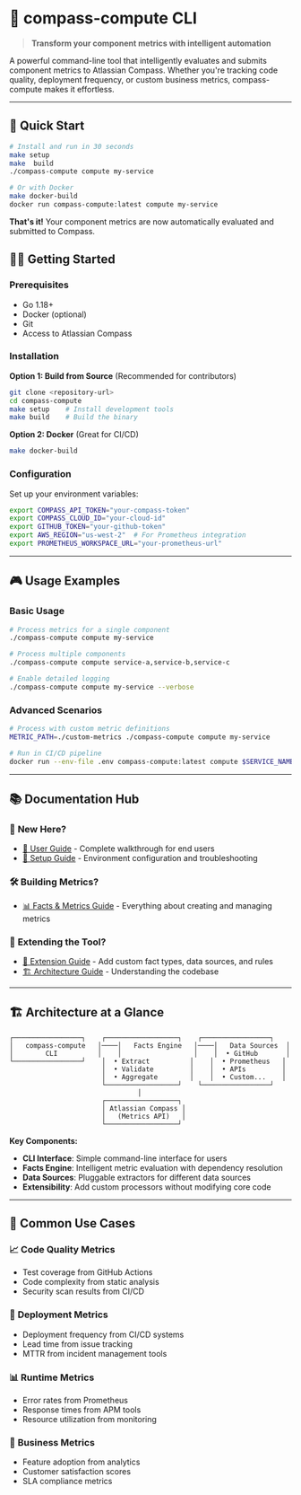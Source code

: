 # 🧭 compass-compute CLI

> **Transform your component metrics with intelligent automation**

A powerful command-line tool that intelligently evaluates and submits component metrics to Atlassian Compass. Whether you're tracking code quality, deployment frequency, or custom business metrics, compass-compute makes it effortless.

---

## 🚀 Quick Start

```bash
# Install and run in 30 seconds
make setup
make  build
./compass-compute compute my-service

# Or with Docker
make docker-build
docker run compass-compute:latest compute my-service
```

**That's it!** Your component metrics are now automatically evaluated and submitted to Compass.

## 🏃‍♂️ Getting Started

### Prerequisites
- Go 1.18+
- Docker (optional)
- Git
- Access to Atlassian Compass

### Installation

**Option 1: Build from Source** (Recommended for contributors)
```bash
git clone <repository-url>
cd compass-compute
make setup    # Install development tools
make build    # Build the binary
```

**Option 2: Docker** (Great for CI/CD)
```bash
make docker-build
```

### Configuration

Set up your environment variables:
```bash
export COMPASS_API_TOKEN="your-compass-token"
export COMPASS_CLOUD_ID="your-cloud-id"
export GITHUB_TOKEN="your-github-token"
export AWS_REGION="us-west-2"  # For Prometheus integration
export PROMETHEUS_WORKSPACE_URL="your-prometheus-url"
```

---

## 🎮 Usage Examples

### Basic Usage
```bash
# Process metrics for a single component
./compass-compute compute my-service

# Process multiple components
./compass-compute compute service-a,service-b,service-c

# Enable detailed logging
./compass-compute compute my-service --verbose
```

### Advanced Scenarios
```bash
# Process with custom metric definitions
METRIC_PATH=./custom-metrics ./compass-compute compute my-service

# Run in CI/CD pipeline
docker run --env-file .env compass-compute:latest compute $SERVICE_NAME
```

---

## 📚 Documentation Hub

### 👋 **New Here?**
- [📖 User Guide](docs/user-guide.md) - Complete walkthrough for end users
- [🔧 Setup Guide](docs/setup.md) - Environment configuration and troubleshooting

### 🛠️ **Building Metrics?**
- [📊 Facts & Metrics Guide](docs/facts-and-metrics.md) - Everything about creating and managing metrics

### 🚀 **Extending the Tool?**
- [🔌 Extension Guide](docs/extending.md) - Add custom fact types, data sources, and rules
- [🏗️ Architecture Guide](docs/architecture.md) - Understanding the codebase

---

## 🏗️ Architecture at a Glance

```
┌─────────────────┐    ┌──────────────────┐    ┌─────────────────┐
│   compass-compute   │────│   Facts Engine   │────│   Data Sources  │
│        CLI          │    │                  │    │  • GitHub       │
└─────────────────┘    │  • Extract          │    │  • Prometheus   │
                       │  • Validate         │    │  • APIs         │
                       │  • Aggregate        │    │  • Custom...    │
                       └──────────────────┘    └─────────────────┘
                                │
                       ┌──────────────────┐
                       │ Atlassian Compass │
                       │   (Metrics API)   │
                       └──────────────────┘
```

**Key Components:**
- **CLI Interface**: Simple command-line interface for users
- **Facts Engine**: Intelligent metric evaluation with dependency resolution
- **Data Sources**: Pluggable extractors for different data sources
- **Extensibility**: Add custom processors without modifying core code

---

## 🤔 Common Use Cases

### 📈 **Code Quality Metrics**
- Test coverage from GitHub Actions
- Code complexity from static analysis
- Security scan results from CI/CD

### 🚀 **Deployment Metrics**
- Deployment frequency from CI/CD systems
- Lead time from issue tracking
- MTTR from incident management tools

### 📊 **Runtime Metrics**
- Error rates from Prometheus
- Response times from APM tools
- Resource utilization from monitoring

### 💼 **Business Metrics**
- Feature adoption from analytics
- Customer satisfaction scores
- SLA compliance metrics



